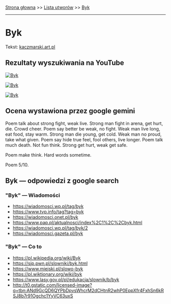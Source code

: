 [Strona głowna](../index.md) >> [Lista utworów](../list.md) >> [Byk](84.md)

---

# Byk

Tekst: [kaczmarski.art.pl](https://www.kaczmarski.art.pl/tworczosc/wiersze/byk/)

## Rezultaty wyszukiwania na YouTube

[![Byk](http://img.youtube.com/vi/fkGf5b_rCSs/0.jpg)](https://www.youtube.com/watch?v=fkGf5b_rCSs "Byk, wyk. Joanna Jeżewska, sł. Jacek Kaczmarski, muz. Zbigniew Łapiński - YouTube")

[![Byk](http://img.youtube.com/vi/NTNcxGVgn9I/0.jpg)](https://www.youtube.com/watch?v=NTNcxGVgn9I "Jacek Kaczmarski - Nasza klasa - YouTube")

[![Byk](http://img.youtube.com/vi/GzxeaC896mU/0.jpg)](https://www.youtube.com/watch?v=GzxeaC896mU "Kaczmarski - Arka Noego - YouTube")

## Ocena wystawiona przez google gemini

Poem talk about strong fight, weak live. Strong man fight in arena, get hurt, die. Crowd cheer. Poem say better be weak, no fight. Weak man live long, eat food, stay warm. Strong man die young, get cold. Weak man no proud, take what given. Poem say hide true feel, fool others, live longer. Poem talk much death. Not fun think. Strong get hurt, weak get safe.

Poem make think. Hard words sometime. 

Poem 5/10.


## Byk — odpowiedzi z google search

### "Byk" — Wiadomości

 - <https://wiadomosci.wp.pl/tag/byk>
 - <https://www.tvp.info/tag?tag=byk>
 - <https://wiadomosci.onet.pl/byk>
 - <https://www.pap.pl/aktualnosci/index%2C1%2C%2Cbyk.html>
 - <https://wiadomosci.wp.pl/tag/byk/2>
 - <https://wiadomosci.gazeta.pl/byk>

### "Byk" — Co to

 - <https://pl.wikipedia.org/wiki/Byk>
 - <https://sjp.pwn.pl/slowniki/byk.html>
 - <https://www.miejski.pl/slowo-byk>
 - <https://pl.wiktionary.org/wiki/byk>
 - <https://www.lasy.gov.pl/pl/edukacja/slownik/b/byk>
 - <http://t0.gstatic.com/licensed-image?q=tbn:ANd9GcQD6QYPbDpvsWhcrM2dCHtnR2whP0EppXfr4FxhSn6kRSJ8b7r91Ogchc1YyVC63uxS>

